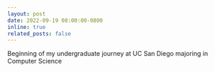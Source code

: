 ```yaml
---
layout: post
date: 2022-09-19 08:00:00-0800
inline: true
related_posts: false
---
```


Beginning of my undergraduate journey at UC San Diego majoring in Computer Science
